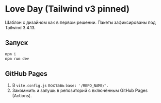 # Love Day (Tailwind v3 pinned)
Шаблон с дизайном как в первом решении. Пакеты зафиксированы под Tailwind 3.4.13.

## Запуск
```powershell
npm i
npm run dev
```

## GitHub Pages
1. В `vite.config.js` поставь `base: '/REPO_NAME/'`.
2. Закоммить и запушь в репозиторий с включённым GitHub Pages (Actions).
